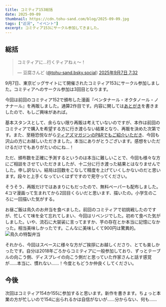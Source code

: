 ```yaml
---
title: コミティア153総括
date: 2025-09-09
thumbnail: https://cdn.tohu-sand.com/blog/2025-09-09.jpg
tags: ["近況", "イベント"]
excerpt: コミティア153にサークル参加してきました。
---
```

## 総括
<blockquote class="bluesky-embed" data-bluesky-uri="at://did:plc:zvnmkrwdc4j4nwsyquoadf7c/app.bsky.feed.post/3ly7a6he76s2r" data-bluesky-cid="bafyreidjcwew2jrjxahm4sfeiuawwc6olbmnwudr2seex65dk7lsb7y3uq" data-bluesky-embed-color-mode="system"><p lang="ja">コミティアに…行くティアねぇ〜！</p>&mdash; 豆腐さんど (<a href="https://bsky.app/profile/did:plc:zvnmkrwdc4j4nwsyquoadf7c?ref_src=embed">@tohu-sand.bsky.social</a>) <a href="https://bsky.app/profile/did:plc:zvnmkrwdc4j4nwsyquoadf7c/post/3ly7a6he76s2r?ref_src=embed">2025年9月7日 7:32</a></blockquote><script async src="https://embed.bsky.app/static/embed.js" charset="utf-8"></script>
9月7日、東京ビッグサイトにて開催されたコミティア153にサークル参加しました。コミティアへのサークル参加は3回目となります。

今回は前回のコミティア152で頒布した漫画『ペンタナール・オクタノール・ノナナール』を再販しました。通算2作目です。内容に関しては[あとがき](https://tohu-sand.com/blog/2025-09-07/)を書きましたので、もしご興味があれば。

基本スタンスとして、余らない限り再販は考えていないのですが、本作は前回のコミティアで購入を希望する方に行き渡らない結果となり、再販を決めた次第です。また、至極恐悦ながら[ティアズマガジンのP&Rでもご紹介いただき](https://cdn.tohu-sand.com/blog/2025-09-09.jpg)、今回も沢山の方にお越しいただきました。本当にありがとうございます。感想をいただけるだけでもありがたいのにね…！

ただ、頒布数を正確に予測するというのは本当に難しいことで、今回も様々な方にご相談をさせていただきましたが、十二分に行き渡った結果とはなりませんでした。申し訳ない。結局は回数をこなして精度を上げていくしかないのだと思います。段々と上手くなっていくはずですので見守ってください。

そうそう、再販だけではあまりにもだったので、無料ペーパーも配布しました。4コマ漫画って生まれてから2回目くらいだと思います、描いたの。小学生のころに一回描いた気がする。

お昼ご飯は鳥久のお弁当を食べました。前回のコミティアで初挑戦したのですが、忙しくて味を全て忘れてしまい、今回はリベンジでした。初めて食べた気がしました。いや、流石に大袈裟に言ってますか、芋の存在とか本当に記憶になかった。相当美味しかったです。こんなに美味しくて900円は驚異的。
![鳥久の特製弁当](https://cdn.tohu-sand.com/blog/2025-09-09_bento.jpg)

それから、今回はスペースに様々な方がご挨拶にお越しくださり、とても楽しかったです。自分は2018年ごろからコミティアに一般参加しており、ずっとテーブルの向こう側、ディスプレイの向こう側だと思っていた作家さんと話す感覚が……本当に、慣れない……！今度ともどうか仲良くしてください。

## 今後
次回はコミティア154か155に参加すると思います。新作を書きます。ちょっと本業の方が忙しいので154に出られるかは自信がないが……分からない、何も……
